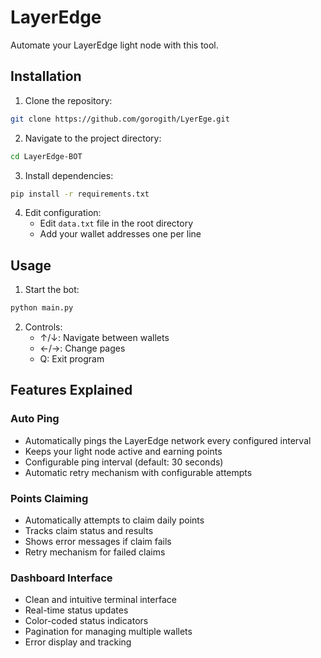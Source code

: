 # LayerEdge

Automate your LayerEdge light node with this tool.


## Installation

1. Clone the repository:

```bash
git clone https://github.com/gorogith/LyerEge.git
```

2. Navigate to the project directory:

```bash
cd LayerEdge-BOT
```

3. Install dependencies:

```bash
pip install -r requirements.txt
```

4. Edit configuration:
   - Edit `data.txt` file in the root directory
   - Add your wallet addresses one per line


## Usage

1. Start the bot:

```bash
python main.py
```

2. Controls:
   - ↑/↓: Navigate between wallets
   - ←/→: Change pages
   - Q: Exit program

## Features Explained

### Auto Ping

- Automatically pings the LayerEdge network every configured interval
- Keeps your light node active and earning points
- Configurable ping interval (default: 30 seconds)
- Automatic retry mechanism with configurable attempts

### Points Claiming

- Automatically attempts to claim daily points
- Tracks claim status and results
- Shows error messages if claim fails
- Retry mechanism for failed claims

### Dashboard Interface

- Clean and intuitive terminal interface
- Real-time status updates
- Color-coded status indicators
- Pagination for managing multiple wallets
- Error display and tracking

